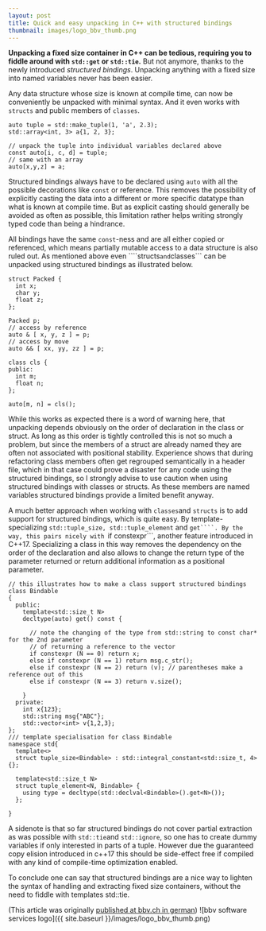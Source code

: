 ```yaml
---
layout: post
title: Quick and easy unpacking in C++ with structured bindings 
thumbnail: images/logo_bbv_thumb.png
---
```


**Unpacking a fixed size container in C++ can be tedious, requiring you to fiddle around with ```std::get``` or ```std::tie```.** But not anymore, thanks to the newly introduced *structured bindings*. Unpacking anything with a fixed size into named variables never has been easier. 

Any data structure whose size is known at compile time, can now be conveniently be unpacked with minimal syntax. And it even works with ```structs``` and public members of ```classes```.

```lang=cpp
auto tuple = std::make_tuple(1, 'a', 2.3);
std::array<int, 3> a{1, 2, 3};

// unpack the tuple into individual variables declared above
const auto[i, c, d] = tuple;
// same with an array
auto[x,y,z] = a; 
```

Structured bindings always have to be declared using ```auto``` with all the possible decorations like ```const``` or reference. This removes the possibility of explicitly casting the data into a different or more specific datatype than what is known at compile time. But as explicit casting should generally be avoided as often as possible, this limitation rather helps writing strongly typed code than being a hindrance. 

All bindings have the same ```const```-ness and are all either copied or referenced, which means partially mutable access to a data structure is also ruled out. As mentioned above even ````structs``` and ```classes``` can be unpacked using structured bindings as illustrated below. 

```lang=cpp
struct Packed {
  int x;
  char y;
  float z;
};

Packed p;
// access by reference
auto & [ x, y, z ] = p;
// access by move
auto && [ xx, yy, zz ] = p;

class cls {
public:
  int m;
  float n;
};

auto[m, n] = cls();
```

While this works as expected there is a word of warning here, that unpacking depends obviously on the order of declaration in the class or struct. As long as this order is tightly controlled this is not so much a problem, but since the members of a struct are already named they are often not associated with positional stability. Experience shows that during refactoring class members often get regrouped semantically in a header file, which in that case could prove a disaster for any code using the structured bindings, so I strongly advise to use caution when using structured bindings with classes or structs. As these members are named variables structured bindings provide a limited benefit anyway.

A much better approach when working with ```classes```and ```structs``` is to add support for structured bindings, which is quite easy. By template-specializing ```std::tuple_size, std::tuple_element``` and ```get````. By the way, this pairs nicely with ```if constexpr```, another feature introduced in C++17. Specializing a class in this way removes the dependency on the order of the declaration and also allows to change the return type of the parameter returned or return additional information as a positional parameter.

```lang=cpp
// this illustrates how to make a class support structured bindings
class Bindable
{
  public:
    template<std::size_t N>
    decltype(auto) get() const {

      // note the changing of the type from std::string to const char* for the 2nd parameter
      // of returning a reference to the vector
      if constexpr (N == 0) return x;
      else if constexpr (N == 1) return msg.c_str(); 
      else if constexpr (N == 2) return (v); // parentheses make a reference out of this
	  else if constexpr (N == 3) return v.size();

    }
  private:
    int x{123};
    std::string msg{"ABC"};
    std::vector<int> v{1,2,3};
};
/// template specialisation for class Bindable
namespace std{
  template<>
  struct tuple_size<Bindable> : std::integral_constant<std::size_t, 4> {};

  template<std::size_t N>
  struct tuple_element<N, Bindable> {
    using type = decltype(std::declval<Bindable>().get<N>());
  };

}
```


A sidenote is that so far structured bindings do not cover partial extraction as was possible with ```std::tie```and ```std::ignore```, so one has to create dummy variables if only interested in parts of a tuple. However due the guaranteed copy elision introduced in c++17 this should be side-effect free if compiled with any kind of compile-time optimization enabled. 

To conclude one can say that structured bindings are a nice way to lighten the syntax of handling and extracting fixed size containers, without the need to fiddle with templates std::tie. 

(This article was originally [published at bbv.ch in german](http://blog.bbv.ch/2017/12/12/cpp17-was-bringt-der-neue-standard/))
![bbv software services logo]({{ site.baseurl }}/images/logo_bbv_thumb.png)
